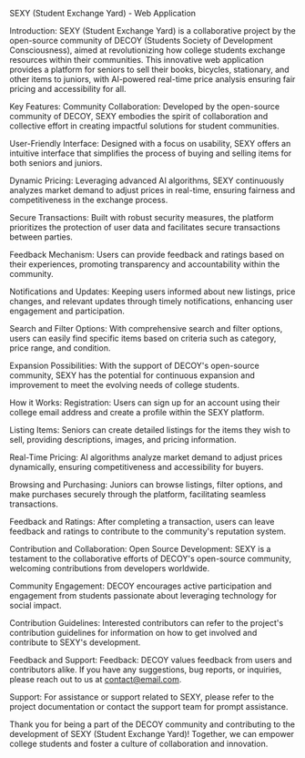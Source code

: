 
SEXY (Student Exchange Yard) - Web Application

Introduction:
SEXY (Student Exchange Yard) is a collaborative project by the open-source community of DECOY (Students Society of Development Consciousness), aimed at revolutionizing how college students exchange resources within their communities. This innovative web application provides a platform for seniors to sell their books, bicycles, stationary, and other items to juniors, with AI-powered real-time price analysis ensuring fair pricing and accessibility for all.

Key Features:
Community Collaboration: Developed by the open-source community of DECOY, SEXY embodies the spirit of collaboration and collective effort in creating impactful solutions for student communities.

User-Friendly Interface: Designed with a focus on usability, SEXY offers an intuitive interface that simplifies the process of buying and selling items for both seniors and juniors.

Dynamic Pricing: Leveraging advanced AI algorithms, SEXY continuously analyzes market demand to adjust prices in real-time, ensuring fairness and competitiveness in the exchange process.

Secure Transactions: Built with robust security measures, the platform prioritizes the protection of user data and facilitates secure transactions between parties.

Feedback Mechanism: Users can provide feedback and ratings based on their experiences, promoting transparency and accountability within the community.

Notifications and Updates: Keeping users informed about new listings, price changes, and relevant updates through timely notifications, enhancing user engagement and participation.

Search and Filter Options: With comprehensive search and filter options, users can easily find specific items based on criteria such as category, price range, and condition.

Expansion Possibilities: With the support of DECOY's open-source community, SEXY has the potential for continuous expansion and improvement to meet the evolving needs of college students.

How it Works:
Registration: Users can sign up for an account using their college email address and create a profile within the SEXY platform.

Listing Items: Seniors can create detailed listings for the items they wish to sell, providing descriptions, images, and pricing information.

Real-Time Pricing: AI algorithms analyze market demand to adjust prices dynamically, ensuring competitiveness and accessibility for buyers.

Browsing and Purchasing: Juniors can browse listings, filter options, and make purchases securely through the platform, facilitating seamless transactions.

Feedback and Ratings: After completing a transaction, users can leave feedback and ratings to contribute to the community's reputation system.

Contribution and Collaboration:
Open Source Development: SEXY is a testament to the collaborative efforts of DECOY's open-source community, welcoming contributions from developers worldwide.

Community Engagement: DECOY encourages active participation and engagement from students passionate about leveraging technology for social impact.

Contribution Guidelines: Interested contributors can refer to the project's contribution guidelines for information on how to get involved and contribute to SEXY's development.

Feedback and Support:
Feedback: DECOY values feedback from users and contributors alike. If you have any suggestions, bug reports, or inquiries, please reach out to us at contact@email.com.

Support: For assistance or support related to SEXY, please refer to the project documentation or contact the support team for prompt assistance.

Thank you for being a part of the DECOY community and contributing to the development of SEXY (Student Exchange Yard)! Together, we can empower college students and foster a culture of collaboration and innovation.

